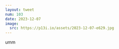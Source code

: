 ```yaml
---
layout: tweet
num: 103
date: 2023-12-07
image:
  src: https://p13i.io/assets/2023-12-07-e629.jpg
---
```


umm
